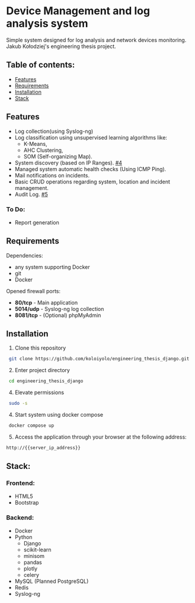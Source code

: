 # Device Management and log analysis system
Simple system designed for log analysis and network devices monitoring.\
Jakub Kołodziej's engineering thesis project.

## Table of contents:
- [Features](#features)
- [Requirements](#requirements)
- [Installation](#installation)
- [Stack](#stack)


## Features
* Log collection(using Syslog-ng)
* Log classification using unsupervised learning algorithms like:
  * K-Means,
  * AHC Clustering,
  * SOM (Self-organizing Map).
* System discovery (based on IP Ranges). [#4](https://github.com/koloiyolo/engineering_thesis_django/pull/4)
* Managed system automatic health checks (Using ICMP Ping).
* Mail notifications on incidents.
* Basic CRUD operations regarding system, location and incident management.
* Audit Log. [#5](https://github.com/koloiyolo/engineering_thesis_django/pull/5)

### To Do:
* Report generation

## Requirements
Dependencies:
  * any system supporting Docker
  * git
  * Docker

Opened firewall ports:
  * **80/tcp** - Main application
  * **5014/udp** - Syslog-ng log collection
  * **8081/tcp** - (Optional) phpMyAdmin

## Installation

1. Clone this repository
``` bash
 git clone https://github.com/koloiyolo/engineering_thesis_django.git
```
2. Enter project directory
``` bash
 cd engineering_thesis_django
```
4. Elevate permissions
``` bash
 sudo -s
```
4. Start system using docker compose
``` bash
 docker compose up
```
5. Access the application through your browser at the following address:
```bash
http://{{server_ip_address}}
```

## Stack:
### Frontend:
* HTML5
* Bootstrap
### Backend:
* Docker
* Python
  * Django
  * scikit-learn
  * minisom
  * pandas
  * plotly
  * celery
* MySQL (Planned PostgreSQL)
* Redis
* Syslog-ng
